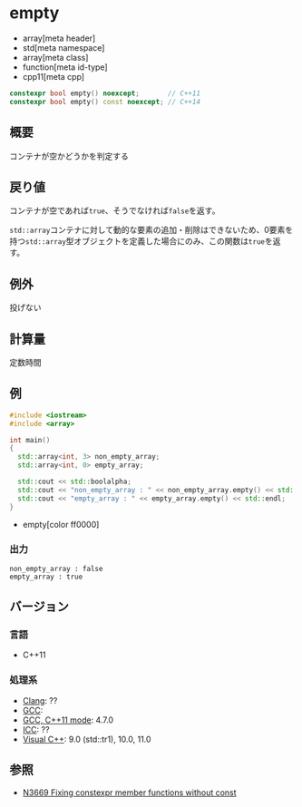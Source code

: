 # empty
* array[meta header]
* std[meta namespace]
* array[meta class]
* function[meta id-type]
* cpp11[meta cpp]

```cpp
constexpr bool empty() noexcept;       // C++11
constexpr bool empty() const noexcept; // C++14
```

## 概要
コンテナが空かどうかを判定する


## 戻り値
コンテナが空であれば`true`、そうでなければ`false`を返す。

`std::array`コンテナに対して動的な要素の追加・削除はできないため、0要素を持つ`std::array`型オブジェクトを定義した場合にのみ、この関数は`true`を返す。


## 例外
投げない


## 計算量
定数時間


## 例
```cpp example
#include <iostream>
#include <array>

int main()
{
  std::array<int, 3> non_empty_array;
  std::array<int, 0> empty_array;

  std::cout << std::boolalpha;
  std::cout << "non_empty_array : " << non_empty_array.empty() << std::endl;
  std::cout << "empty_array : " << empty_array.empty() << std::endl;
}
```
* empty[color ff0000]


### 出力
```
non_empty_array : false
empty_array : true
```


## バージョン
### 言語
- C++11

### 処理系
- [Clang](/implementation.md#clang): ??
- [GCC](/implementation.md#gcc): 
- [GCC, C++11 mode](/implementation.md#gcc): 4.7.0
- [ICC](/implementation.md#icc): ??
- [Visual C++](/implementation.md#visual_cpp): 9.0 (std::tr1), 10.0, 11.0


## 参照
- [N3669 Fixing constexpr member functions without const](http://www.open-std.org/jtc1/sc22/wg21/docs/papers/2013/n3669.pdf)

